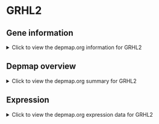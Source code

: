 <h1>GRHL2</h1>

<h2>Gene information</h2>
<details>
  <summary>Click to view the depmap.org information for GRHL2</summary>
  <p><a href="https://depmap.org/portal/gene/GRHL2?tab=about" target="_BLANK">Open page in a new tab...</a></p>
  <iframe src="https://depmap.org/portal/gene/GRHL2?tab=about" style="border:none;width:100%;height:800px"></iframe>
</details>

<h2>Depmap overview</h2>
<details>
  <summary>Click to view the depmap.org summary for GRHL2</summary>
  <p><a href="https://depmap.org/portal/gene/GRHL2?tab=overview" target="_BLANK">Open page in a new tab...</a></p>
  <iframe src="https://depmap.org/portal/gene/GRHL2?tab=overview" style="border:none;width:100%;height:800px"></iframe>
</details>

<h2>Expression</h2>
<details>
  <summary>Click to view the depmap.org expression data for GRHL2</summary>
  <p><a href="https://depmap.org/portal/gene/GRHL2?tab=characterization" target="_BLANK">Open page in a new tab...</a></p>
  <iframe src="https://depmap.org/portal/gene/GRHL2?tab=characterization" style="border:none;width:100%;height:800px"></iframe>
</details>


<!--
<h2>Reactome Pathway diagram</h2>
<details>
  <summary>Click to view the Reactome pathway for GRHL2</summary>
  <p><a href="PURL" target="_BLANK">Open page in a new tab...</a></p>
  PNAME
</details>
-->


